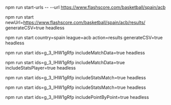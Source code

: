 
npm run start-urls -- --url https://www.flashscore.com/basketball/spain/acb 

npm run start newUrl=https://www.flashscore.com/basketball/spain/acb/results/ generateCSV=true headless

npm run start country=spain league=acb action=results generateCSV=true headless

npm run start ids=g_3_IHW1gRfp includeMatchData=true headless

npm run start ids=g_3_IHW1gRfp includeMatchData=true includeStatsPlayer=true headless

npm run start ids=g_3_IHW1gRfp includeStatsMatch=true headless

npm run start ids=g_3_IHW1gRfp includeStatsMatch=true headless

npm run start ids=g_3_IHW1gRfp includePointByPoint=true headless